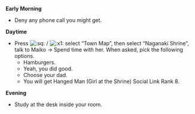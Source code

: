 **Early Morning**

- Deny any phone call you might get.

**Daytime**

- Press ![:sq:](/assets/square.png) / ![:x1:](/assets/x1.png) select “Town Map”, then select “Naganaki Shrine”, talk to Maiko -> Spend time with her. When asked, pick the following options.
  - Hamburgers.
  - Yeah, you did good.
  - Choose your dad.
  - You will get Hanged Man (Girl at the Shrine) Social Link Rank 8.

**Evening**

- Study at the desk inside your room.
